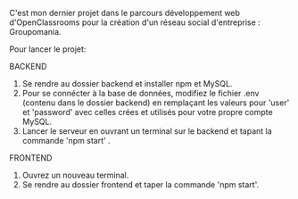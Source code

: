C'est mon dernier projet dans le parcours développement web d'OpenClassrooms pour la création d'un réseau social d'entreprise : Groupomania.

Pour lancer le projet:

BACKEND

1. Se rendre au dossier backend et installer npm et MySQL.
2. Pour se connécter à la base de données, modifiez le fichier .env (contenu dans le dossier backend) en remplaçant les valeurs pour 'user' et 'password' avec celles crées et utilisés pour votre propre compte MySQL.
3. Lancer le serveur en ouvrant un terminal sur le backend et tapant la commande 'npm start' .

FRONTEND

1. Ouvrez un nouveau terminal.
2. Se rendre au dossier frontend et taper la commande 'npm start'.
